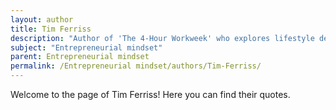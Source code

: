 ```yaml
---
layout: author
title: Tim Ferriss
description: "Author of 'The 4-Hour Workweek' who explores lifestyle design and the mindset of effective entrepreneurship."
subject: "Entrepreneurial mindset"
parent: Entrepreneurial mindset
permalink: /Entrepreneurial mindset/authors/Tim-Ferriss/
---
```


Welcome to the page of Tim Ferriss! Here you can find their quotes.
